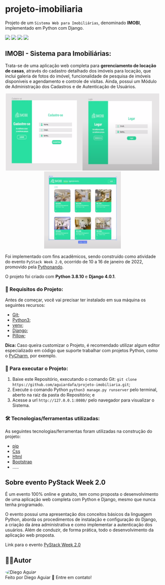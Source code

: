 # projeto-imobiliaria

Projeto de um `Sistema Web para Imobiliárias`, denominado <b>IMOBI</b>, implementado em Python com Django.

<a href="#backers" alt="Last Commit">
<img src="https://img.shields.io/github/last-commit/aguiardafa/projeto-imobiliaria" /></a>
<a href="https://github.com/aguiardafa/projeto-imobiliaria/pulse" alt="Activity">
<img src="https://img.shields.io/github/commit-activity/y/aguiardafa/projeto-imobiliaria" /></a>
<a href="#backers" alt="Repository Size">
<img src="https://img.shields.io/github/repo-size/aguiardafa/projeto-imobiliaria" /></a>
<a href="#backers" alt="Language Portuguese">
<img src="https://img.shields.io/badge/language-Portuguese-yellow" /></a>

## IMOBI - Sistema para Imobiliárias:

Trata-se de uma aplicação web completa para <b>gerenciamento de locação de casas</b>, através do cadastro detalhado dos imóveis para locação, que inclui galeria de fotos do imóvel, funcionalidade de pesquisa de imóveis disponíveis e agendamento e controle de visitas. Ainda, possui um Módulo de Administração dos Cadastros e de Autenticação de Usuários.

<p align="center"><img alt="Imagem do Projeto" id="imagem1" title="#Projeto" width="250px" height="250px" src="https://raw.githubusercontent.com/aguiardafa/projeto-imobiliaria/main/.github/Image1.png" /><img alt="Imagem do Projeto" id="imagem2" title="#Projeto" width="250px" height="250px" src="https://raw.githubusercontent.com/aguiardafa/projeto-imobiliaria/main/.github/Image2.png" /><img alt="Imagem do Projeto" id="imagem3" title="#Projeto" width="250px" height="250px" src="https://raw.githubusercontent.com/aguiardafa/projeto-imobiliaria/main/.github/Image3.png" /></p>

Foi implementado com fins acadêmicos, sendo construído como atividade do evento `PyStack Week 2.0`, ocorrido de 10 a 16 de janeiro de 2022, promovido pela [Pythonando](https://pythonando.com.br/).

O projeto foi criado com <b>Python 3.8.10</b> e <b>Django 4.0.1</b>.

### 🛒 Requisitos do Projeto:

Antes de começar, você vai precisar ter instalado em sua máquina os seguintes recursos:
- [Git](https://git-scm.com/);
- [Python3](https://www.python.org/);
- [venv](https://docs.python.org/3/library/venv.html);
- [Django](https://www.djangoproject.com/);
- [Pillow](https://pillow.readthedocs.io/en/stable/);

<b>Dica: </b>Caso queira customizar o Projeto, é recomendado utilizar algum editor especializado em código que suporte trabalhar com projetos Python, como o [PyCharm](https://www.jetbrains.com/pt-br/pycharm/), por exemplo.

### 📀 Para executar o Projeto:

1. Baixe este Repositório, executando o comando Git: `git clone https://github.com/aguiardafa/projeto-imobiliaria.git`;
2. Execute o comando Python `python3 manage.py runserver` pelo terminal, aberto na raiz da pasta do Repositório; e
3. Acesse a url `http://127.0.0.1:8080/` pelo navegador para visualizar o Sistema.

### 🛠 Tecnologias/ferramentas utilizadas:

As seguintes tecnologias/ferramentas foram utilizadas na construção do projeto:
- [pip](https://pip.pypa.io/)
- [Css](https://developer.mozilla.org/pt-BR/docs/Web/CSS)
- [Html](https://developer.mozilla.org/pt-BR/docs/Web/HTML)
- [Bootstrap](https://getbootstrap.com/)
- .....

## Sobre evento PyStack Week 2.0

É um evento 100% online e gratuito, tem como proposta o desenvolvimento de uma aplicação web completa com Python e Django, mesmo que nunca tenha programado.

O evento possui uma apresentação dos conceitos básicos da linguagem Python, aborda os procedimentos de instalação e configuração do Django, a criação da área administrativa e como implementar a autenticação dos usuários. Além de conduzir, de forma prática, todo o desenvolvimento da aplicação web proposta.

Link para o evento [PyStack Week 2.0](https://pythonando.com.br/evento/)

## 👨‍💻Autor

<a href="https://github.com/aguiardafa" style="text-decoration: none;">
<img style="border-radius: 50% !important;" src="https://avatars.githubusercontent.com/u/16319889?v=4" width="48px" height="48px" alt="Diego Aguiar"/>
<br />
<span> Feito por Diego Aguiar 👋 Entre em contato! </span> 
</a>

